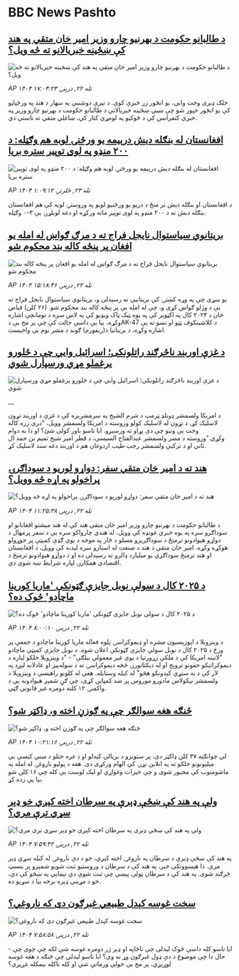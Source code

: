 # BBC News Pashto## [ د طالبانو حکومت د بهرنیو چارو وزیر امیر خان متقي په هند کې ښځینه خبریالانو ته څه ویل؟](https://www.bbc.com/pashto/articles/cvgdww0rpxpo?at_medium=RSS&at_campaign=rss?at_campaign=githubrss)![ د طالبانو حکومت د بهرنیو چارو وزیر امیر خان متقي په هند کې ښځینه خبریالانو ته څه ویل؟](https://ichef.bbci.co.uk/ace/ws/240/cpsprodpb/9c44/live/cfc40280-a907-11f0-92db-77261a15b9d2.jpg)_AP ۱۴۰۴ تله ۲۲, درېنۍ ۱۷:۰۴:۲۳_خلک ډېری وخت وایي، یو انځور زر خبرې کوي. د تېرې دوشنبې په سهار د هند په ورځپاڼو کې یو انځور خپور شو چې ښيي ښځینه خبریالانې د طالبانو حکومت د بهرنیو چارو وزیر ‍په خبري کنفرانس کې د څوکیو په لومړي کتار کې، ښاغلي متقي ته ناستې دي.## [افغانستان له بنګله دېش درېیمه یو ورځنۍ لوبه هم وګټله: د ۲۰۰ منډو په لوی توپير ستره بريا](https://www.bbc.com/pashto/articles/c3epjqxk7jjo?at_medium=RSS&at_campaign=rss?at_campaign=githubrss)![افغانستان له بنګله دېش درېیمه یو ورځنۍ لوبه هم وګټله: د ۲۰۰ منډو په لوی توپير ستره بريا](https://ichef.bbci.co.uk/ace/ws/240/cpsprodpb/6bdd/live/9bd66170-a93e-11f0-928c-71dbb8619e94.jpg)_AP ۱۴۰۴ تله ۲۳, څلرنۍ ۱:۰۹:۱۲_د افغانستان او بنګله دېش تر منځ د دریو یو ورځنیو لوبو په وروستۍ لوبه کې هم افغانستان بنګله دېش ته د ۲۰۰ منډو په لوی توپیر ماته ورکړه او دغه لوبلړۍ یې ۳-۰ وګټله.## [ بریتانوي سیاستوال نایجل فراج ته د مرګ ګواښ  له امله یو افغان پر پنځه کاله بند محکوم شو](https://www.bbc.com/pashto/articles/cz0x44728m3o?at_medium=RSS&at_campaign=rss?at_campaign=githubrss)![ بریتانوي سیاستوال نایجل فراج ته د مرګ ګواښ  له امله یو افغان پر پنځه کاله بند محکوم شو](https://ichef.bbci.co.uk/ace/ws/240/cpsprodpb/6e95/live/492128e0-a8f1-11f0-928c-71dbb8619e94.jpg)_AP ۱۴۰۴ تله ۲۲, درېنۍ ۱۵:۱۸:۴۶_یو سړی چې په وړه کښتۍ کې بریتانیې ته رسېدلی و، بریتانوي سیاستوال نایجل فراج ته یې د وژلو ګواښ کړی و،  چې له امله یې پر پنځه کاله بند محکوم شو.
(۲۶ کلن) فیاض خان د ۲۰۲۴ کال په اکټوبر کې په یوه ټیک ټاک ویډیو کې په لاس سره د تومانچې اشاره وکړه، بیا یې داسې حالت کې چې پر مخ یې دAK-47 د کلاشینکوف ټټو او نښو ته یې اشاره وکړه، د بریتانیا د(ریفورم) ګوند د مشر نوم یې واخیست.## [د غزې اوربند ناڅرګند راتلونکی؛ اسرائيل وايي چې د څلورو یرغملو مړي ورسپارل شوي](https://www.bbc.co.uk/pashto/live/czrpzn2z2y6t?at_medium=RSS&at_campaign=rss?at_campaign=githubrss)![د غزې اوربند ناڅرګند راتلونکی؛ اسرائيل وايي چې د څلورو یرغملو مړي ورسپارل شوي](https://ichef.bbci.co.uk/ace/standard/240/cpsprodpb/d6d3/live/08db2320-a8ed-11f0-b741-177e3e2c2fc7.jpg)__د امریکا ولسمشر ډونلډ ټرمپ د شرم الشیخ په سرمشریزه کې د غزې د اوربند تړون لاسلیک کړ. د تړون له لاسليک کولو وروسته د امریکا ولسمشر وويل، "دری زره کاله وخت یې ونيو چې دې پړاو ته ورسېږو. ایا تاسو باور کولی شئ؟ او دا به دوام وکړي."وروسته د مصر ولسمشر عبدالفتاح السیسی، د قطر امیر شیخ تمیم بن حمد ال ثاني او د ترکیې ولسمشر رجب طیب اردوغان هم د اوربند دغه سند لاسليک کړ.## [ هند ته د امیر خان متقي سفر: دواړو لوریو د سوداګرۍ پراخولو په اړه څه وویل؟](https://www.bbc.com/pashto/articles/cly4gy97pmvo?at_medium=RSS&at_campaign=rss?at_campaign=githubrss)![ هند ته د امیر خان متقي سفر: دواړو لوریو د سوداګرۍ پراخولو په اړه څه وویل؟](https://ichef.bbci.co.uk/ace/ws/240/cpsprodpb/4a8b/live/b59d2430-a8ef-11f0-92db-77261a15b9d2.jpg)_AP ۱۴۰۴ تله ۲۲, درېنۍ ۱۱:۲۵:۳۸_د طالبانو حکومت د بهرنیو چارو وزیر امیر خان متقي هند کې له هند مېشتو افغانانو او سوداګرو سره په یوه خبري غونډه کې وویل، له هندي چارواکو سره یې د سفر پرمهال د دواړو هېوادونو ترمنځ د سوداګریزو مسلو د څار په موخه د یوې ګډې کمېټې پر جوړولو هوکړه وکړه.
امیر خان متقي د هند د صنعت له استازو سره لیدنه کې وویل، د افغانستان او هند ترمنځ سوداګري یو میلیارد ډالرو ته رسېدلې ده او د دواړو هېوادونو ترمنځ د اقتصادي همکارۍ لپاره شرایط ښه شوي دي.## [د ۲۰۲۵ کال د سولې نوبل جایزې ګټونکې 'ماریا کورینا ماچادو' څوک ده؟](https://www.bbc.com/pashto/articles/c33r31zy182o?at_medium=RSS&at_campaign=rss?at_campaign=githubrss)![د ۲۰۲۵ کال د سولې نوبل جایزې ګټونکې 'ماریا کورینا ماچادو' څوک ده؟](https://ichef.bbci.co.uk/ace/ws/240/cpsprodpb/caee/live/1eab91f0-a5cb-11f0-aeb3-6f25177f837c.jpg)_AP ۱۴۰۴ تله ۲۲, درېنۍ ۸:۰۰:۱۰_د وېنزویلا د اپوزېسیون مشره او ډیموکراسۍ پلوه فعاله ماریا کورینا ماچادو د جمعې پر ورځ د ۲۰۲۵ کال د نوبل سولې جایزې ګټونکې اعلان شوه.
د نوبل جایزې کمیټې ماچادو "لاتینه امریکا کې د ملکي زړورتیا د یوې غیر معمولي بېلګې" - "د وینزویلا خلکو لپاره د دیموکراتیکو حقونو ترویج او له دیکتاتورۍ څخه دېموکراسۍ ته د سوله‌ییز او عادلانه لېږد په لار کې د نه ستړې کېدونکو هڅو" له کبله وستایله.
هغې له کلونو راهیسې د وینزویلا د ولسمشر نیکولاس مادورو موروس پر ضد کمپاین کړی، چې ګڼ شمېر هېوادونه یې د واکمنۍ ۱۲ کلنه دومره غیر قانوني ګڼي.## [څنګه هغه سوالګر چې په ګوزڼ اخته و، ډاکټر شو؟](https://www.bbc.com/pashto/articles/cjr5rx9jl53o?at_medium=RSS&at_campaign=rss?at_campaign=githubrss)![څنګه هغه سوالګر چې په ګوزڼ اخته و، ډاکټر شو؟](https://ichef.bbci.co.uk/ace/ws/240/cpsprodpb/097d/live/3a2e33c0-a764-11f0-92db-77261a15b9d2.jpg)_AP ۱۴۰۴ تله ۲۲, درېنۍ ۱۰:۲۱:۱۶_لي چوانګیه ۳۷ کلن ډاکټر دی، پر ستونزو د بریالي کېدلو او د غره ختلو د مینې کیسې یې میلیونونو خلکو ته په انلاین نړۍ کې الهام ورکړی دی. هغه د پولیو ناروغۍ له امله په ماشومتوب کې مجبور شوی و چې خیرات وغواړي او لیک لوست یې کله چې ۱۶ کلن شو بیا یې زده کړ.## [ ولې په هند کې ښځې ډېرې په سرطان اخته کېږي خو ډېر سړي ترې مري؟](https://www.bbc.com/pashto/articles/cp8wy4xwn79o?at_medium=RSS&at_campaign=rss?at_campaign=githubrss)![ ولې په هند کې ښځې ډېرې په سرطان اخته کېږي خو ډېر سړي ترې مري؟](https://ichef.bbci.co.uk/ace/ws/240/cpsprodpb/50db/live/fbacdb50-985f-11f0-af62-91486a511a31.png)_AP ۱۴۰۴ تله ۲۲, درېنۍ ۷:۵۹:۴۲_په هند کې ښځې ډېرې د سرطان په ناروغۍ اخته کېږي، خو د دې ناروغۍ له کبله سړي ډېر مري. دا هېښوونکی خبر، په هند کې د سرطان د وروستیو ثبت شویو شمېرو پر بنسټ څرګند شوی. په هند کې د سرطان ټولې پېښې چې ثبت شوې دي نیمایي په ښځو کې دي، خو د مړينې ډېره برخه بيا د سړيو ده.## [سخت غوسه کېدل طبیعي غبرګون دی که ناروغي؟](https://www.bbc.com/pashto/articles/cyv6vm89vdro?at_medium=RSS&at_campaign=rss?at_campaign=githubrss)![سخت غوسه کېدل طبیعي غبرګون دی که ناروغي؟](https://ichef.bbci.co.uk/ace/ws/240/cpsprodpb/1cd9/live/fe09d760-a6b3-11f0-928c-71dbb8619e94.jpg)_AP ۱۴۰۴ تله ۲۲, درېنۍ ۷:۵۸:۵۸_ایا تاسو کله داسې څوک لیدلی چې ناڅاپه او ډېر ژر دومره غوسه شي لکه چې چوي چې - حال دا چې موضوع د دې ډول غبرګون وړ نه وي؟ ایا تاسو لیدلي چې څنګه د هغه غوسه لوړېږي، پر مخ یې خولې ورماتې شي او کله ناکله نیمکله غږېږي؟